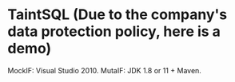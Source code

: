 # TaintSQL (Due to the company's data protection policy, here is a demo)
MockIF: Visual Studio 2010.
MutaIF: JDK 1.8 or 11 + Maven.